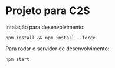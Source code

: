Projeto para C2S
================

Intalação para desenvolvimento:
 
    npm install && npm install --force

Para rodar o servidor de desenvolvimento:

    npm start

